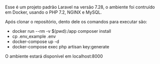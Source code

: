 Esse é um projeto padrão Laravel na versão 7.28, o ambiente foi contruído em Docker, usando o PHP 7.2, NGINX e MySQL.

Após clonar o repositório, dento dele os comandos para executar são:

- docker run --rm -v $(pwd):/app composer install
- cp .env_example .env
- docker-compose up -d
- docker-compose exec php artisan key:generate

O ambiente estará disponível em localhost:8000

